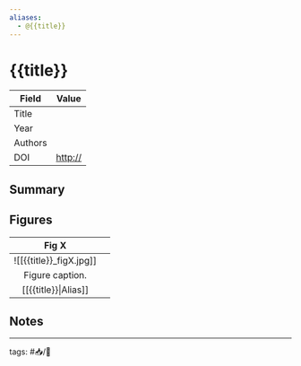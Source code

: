 ```yaml
---
aliases:
  - @{{title}}
---
```


# {{title}}

| Field   | Value     |
| ------- | --------- |
| Title   |           |
| Year    |           |
| Authors |           | 
| DOI     | <http://> |


## Summary

## Figures

|          Fig X          |     |
|:-----------------------:| --- |
| ![[{{title}}_figX.jpg]] |     |
|     Figure caption.     |     |
[[{{title}}\|Alias]] | 	|	

## Notes

---

tags: #📥/📰